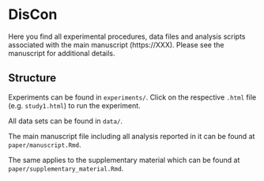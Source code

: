 # DisCon

Here you find all experimental procedures, data files and analysis scripts associated with the main manuscript (https://XXX). Please see the manuscript for additional details.

## Structure

Experiments can be found in `experiments/`. Click on the respective `.html` file (e.g. `study1.html`) to run the experiment.

All data sets can be found in `data/`.  

The main manuscript file including all analysis reported in it can be found at `paper/manuscript.Rmd`.

The same applies to the supplementary material which can be found at `paper/supplementary_material.Rmd`.